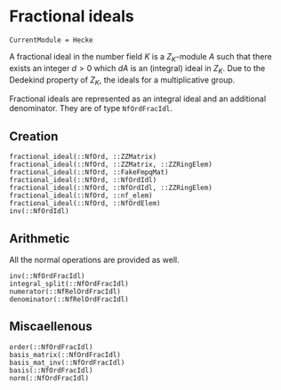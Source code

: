 # Fractional ideals
```@meta
CurrentModule = Hecke
```


A fractional ideal in the number field $K$ is a $Z_K$-module $A$
such that there exists an integer $d>0$ which $dA$ is an (integral) ideal
in $Z_K$. Due to the Dedekind property of $Z_K$, the ideals for a
multiplicative group.

Fractional ideals are represented as an integral ideal and an additional
denominator. They are of type `NfOrdFracIdl`.

## Creation

```@docs
fractional_ideal(::NfOrd, ::ZZMatrix)
fractional_ideal(::NfOrd, ::ZZMatrix, ::ZZRingElem)
fractional_ideal(::NfOrd, ::FakeFmpqMat)
fractional_ideal(::NfOrd, ::NfOrdIdl)
fractional_ideal(::NfOrd, ::NfOrdIdl, ::ZZRingElem)
fractional_ideal(::NfOrd, ::nf_elem)
fractional_ideal(::NfOrd, ::NfOrdElem)
inv(::NfOrdIdl)
```

## Arithmetic

All the normal operations are provided as well.

```@docs
inv(::NfOrdFracIdl)
integral_split(::NfOrdFracIdl)
numerator(::NfRelOrdFracIdl)
denominator(::NfRelOrdFracIdl)
```

## Miscaellenous

```@docs
order(::NfOrdFracIdl)
basis_matrix(::NfOrdFracIdl)
basis_mat_inv(::NfOrdFracIdl)
basis(::NfOrdFracIdl)
norm(::NfOrdFracIdl)
```

